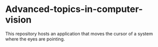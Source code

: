 # Advanced-topics-in-computer-vision
This repository hosts an application that moves the cursor of a system where the eyes are pointing.

